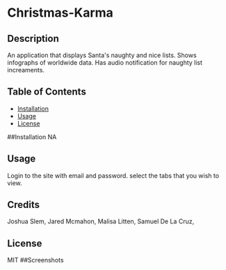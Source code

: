 # Christmas-Karma


## Description
An application that displays Santa's naughty and nice lists. Shows infographs of worldwide data. Has audio notification for naughty list increaments. 
## Table of Contents
- [Installation](#installation)
- [Usage](#usage)
- [License](#License)

##Installation
NA
## Usage
Login to the site with email and password. select the tabs that you wish to view.

## Credits
Joshua Slem,
Jared Mcmahon,
Malisa Litten,
Samuel De La Cruz,

## License
MIT
##Screenshots

